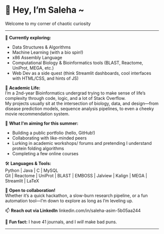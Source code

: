 # 👾 Hey, I’m Saleha ~  
Welcome to my corner of chaotic curiosity

---


🌱 **Currently exploring:**  
- Data Structures & Algorithms  
- Machine Learning (with a bio spin!)  
- x86 Assembly Language  
- Computational Biology & Bioinformatics tools (BLAST, Reactome, UniProt, MEGA, etc.)  
- Web Dev as a side quest (think Streamlit dashboards, cool interfaces with HTML/CSS, and hints of JS)


🌚 **Academic Life:**  
I’m a 2nd-year Bioinformatics undergrad trying to make sense of life’s complexity through code, logic, and a lot of Stack Overflow.  
My projects usually sit at the intersection of biology, data, and design—from disease prediction models, sequence analysis pipelines, to even a cheeky movie recommendation system.


🧠 **What I'm aiming for this summer:**  
- Building a public portfolio (hello, GitHub!)
- Collaborating with like-minded peers  
- Lurking in academic workshops/ forums and pretending I understand protein folding algorithms
- Completing a few online courses


🛠️ **Languages & Tools:**  
Python | Java | C | MySQL  
Git | Reactome | UniProt | BLAST | EMBOSS | Jalview | Kalign | MEGA | Streamlit | LaTeX  


🤝 **Open to collaboration!**  
Whether it’s a quick hackathon, a slow-burn research pipeline, or a fun automation tool—I’m down to explore as long as I’m leveling up. 


📫 **Reach out via LinkedIn** 
linkedin.com/in/saleha-asim-5b05aa244

🐼 **Fun fact:** I have 41 journals, and I *will* make bad puns.

---



<!---
saleha-zip/saleha-zip is a ✨ special ✨ repository because its `README.md` (this file) appears on your GitHub profile.
You can click the Preview link to take a look at your changes.
--->
